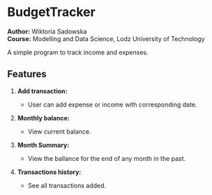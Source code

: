 # BudgetTracker

**Author:** Wiktoria Sadowska  
**Course:** Modelling and Data Science, Lodz University of Technology  


A simple program to track income and expenses.

## Features

1. **Add transaction:**
   - User can add expense or income with corresponding date.

2. **Monthly balance:**
   - View current balance.

3. **Month Summary:**
   - View the ballance for the end of any month in the past. 

4. **Transactions history:**
    - See all transactions added.

